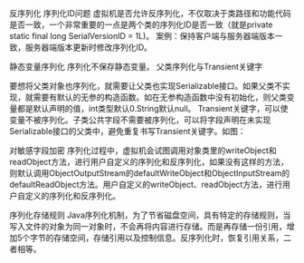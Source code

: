 反序列化
序列化ID问题
虚拟机是否允许反序列化，不仅取决于类路径和功能代码是否一致，一个非常重要的一点是两个类的序列化ID是否一致（就是private static final long SerialVersionID = 1L)。
案例：保持客户端与服务器端版本一致，服务器端版本更新时修改序列化ID。

静态变量序列化
序列化不保存静态变量。
父类序列化与Transient关键字

要想将父类对象也序列化，就需要让父类也实现Serializable接口。如果父类不实现，就需要有默认的无参的构造函数。如在无参构造函数中没有初始化，则父类变量都是默认声明的值，int类型默认0.String默认null。
Transient关键字，可以使变量不被序列化。子类公共字段不需要被序列化，可以将字段声明在未实现Serializable接口的父类中，避免重复书写Transient关键字。如图：

对敏感字段加密
序列化过程中，虚拟机会试图调用对象类里的writeObject和readObject方法，进行用户自定义的序列化和反序列化，如果没有这样的方法，则默认调用ObjectOutputStream的defaultWriteObject和ObjectInputStream的defaultReadObject方法。用户自定义的writeObject、readObject方法，进行用户自定义的序列化和反序列化。

序列化存储规则
Java序列化机制，为了节省磁盘空间，具有特定的存储规则，当写入文件的对象为同一对象时，不会再将内容进行存储。而是再存储一份引用，增加5个字节的存储空间，存储引用以及控制信息。反序列化时，恢复引用关系，二者相等。